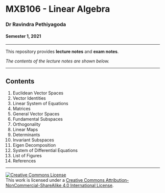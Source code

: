 # MXB106 - Linear Algebra

### Dr Ravindra Pethiyagoda

#### Semester 1, 2021

---

This repository provides **lecture notes** and **exam notes**.

*The contents of the lecture notes are shown below.*

---

## Contents

1. Euclidean Vector Spaces
2. Vector Identities
3. Linear System of Equations
4. Matrices
5. General Vector Spaces
6. Fundamental Subspaces
7. Orthogonality
8. Linear Maps  
9. Determinants
10. Invariant Subspaces
11. Eigen Decomposition
12. System of Differential Equations
13. List of Figures
14. References

---

<a rel="license" href="http://creativecommons.org/licenses/by-nc-sa/4.0/"><img alt="Creative Commons License" style="border-width:0" src="https://i.creativecommons.org/l/by-nc-sa/4.0/88x31.png" /></a><br />This work is licensed under a <a rel="license" href="http://creativecommons.org/licenses/by-nc-sa/4.0/">Creative Commons Attribution-NonCommercial-ShareAlike 4.0 International License</a>.